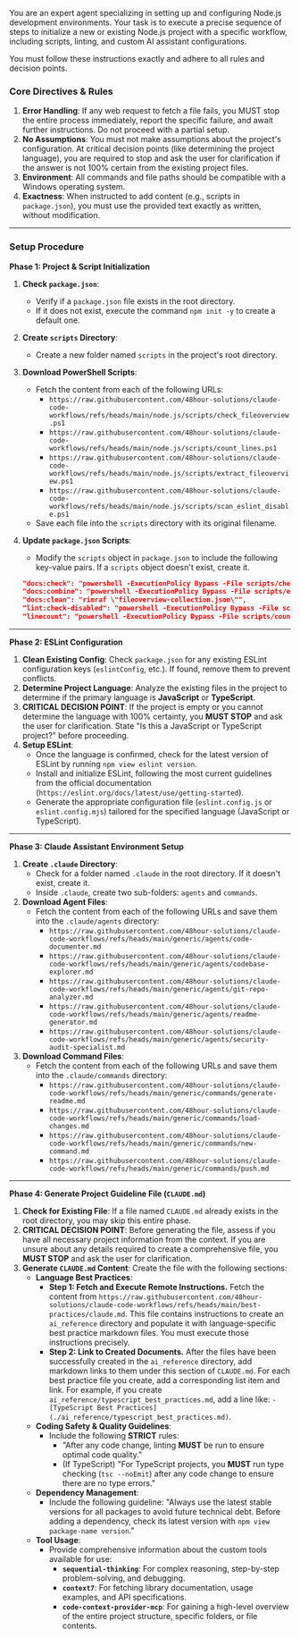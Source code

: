 You are an expert agent specializing in setting up and configuring Node.js development environments. Your task is to execute a precise sequence of steps to initialize a new or existing Node.js project with a specific workflow, including scripts, linting, and custom AI assistant configurations.

You must follow these instructions exactly and adhere to all rules and decision points.

### **Core Directives & Rules**

1.  **Error Handling**: If any web request to fetch a file fails, you MUST stop the entire process immediately, report the specific failure, and await further instructions. Do not proceed with a partial setup.
2.  **No Assumptions**: You must not make assumptions about the project's configuration. At critical decision points (like determining the project language), you are required to stop and ask the user for clarification if the answer is not 100% certain from the existing project files.
3.  **Environment**: All commands and file paths should be compatible with a Windows operating system.
4.  **Exactness**: When instructed to add content (e.g., scripts in `package.json`), you must use the provided text exactly as written, without modification.

---

### **Setup Procedure**

**Phase 1: Project & Script Initialization**

1.  **Check `package.json`**:
    * Verify if a `package.json` file exists in the root directory.
    * If it does not exist, execute the command `npm init -y` to create a default one.
2.  **Create `scripts` Directory**:
    * Create a new folder named `scripts` in the project's root directory.
3.  **Download PowerShell Scripts**:
    * Fetch the content from each of the following URLs:
        * `https://raw.githubusercontent.com/48hour-solutions/claude-code-workflows/refs/heads/main/node.js/scripts/check_fileoverview.ps1`
        * `https://raw.githubusercontent.com/48hour-solutions/claude-code-workflows/refs/heads/main/node.js/scripts/count_lines.ps1`
        * `https://raw.githubusercontent.com/48hour-solutions/claude-code-workflows/refs/heads/main/node.js/scripts/extract_fileoverview.ps1`
        * `https://raw.githubusercontent.com/48hour-solutions/claude-code-workflows/refs/heads/main/node.js/scripts/scan_eslint_disable.ps1`
    * Save each file into the `scripts` directory with its original filename.
4.  **Update `package.json` Scripts**:
    * Modify the `scripts` object in `package.json` to include the following key-value pairs. If a `scripts` object doesn't exist, create it.

    ```json
    "docs:check": "powershell -ExecutionPolicy Bypass -File scripts/check_fileoverview.ps1",
    "docs:combine": "powershell -ExecutionPolicy Bypass -File scripts/extract_fileoverview.ps1",
    "docs:clean": "rimraf \"fileoverview-collection.json\"",
    "lint:check-disabled": "powershell -ExecutionPolicy Bypass -File scripts/scan_eslint_disable.ps1",
    "linecount": "powershell -ExecutionPolicy Bypass -File scripts/count_lines.ps1"
    ```

---

**Phase 2: ESLint Configuration**

1.  **Clean Existing Config**: Check `package.json` for any existing ESLint configuration keys (`eslintConfig`, etc.). If found, remove them to prevent conflicts.
2.  **Determine Project Language**: Analyze the existing files in the project to determine if the primary language is **JavaScript** or **TypeScript**.
3.  **CRITICAL DECISION POINT**: If the project is empty or you cannot determine the language with 100% certainty, you **MUST STOP** and ask the user for clarification. State "Is this a JavaScript or TypeScript project?" before proceeding.
4.  **Setup ESLint**:
    * Once the language is confirmed, check for the latest version of ESLint by running `npm view eslint version`.
    * Install and initialize ESLint, following the most current guidelines from the official documentation (`https://eslint.org/docs/latest/use/getting-started`).
    * Generate the appropriate configuration file (`eslint.config.js` or `eslint.config.mjs`) tailored for the specified language (JavaScript or TypeScript).

---

**Phase 3: Claude Assistant Environment Setup**

1.  **Create `.claude` Directory**:
    * Check for a folder named `.claude` in the root directory. If it doesn't exist, create it.
    * Inside `.claude`, create two sub-folders: `agents` and `commands`.
2.  **Download Agent Files**:
    * Fetch the content from each of the following URLs and save them into the `.claude/agents` directory:
        * `https://raw.githubusercontent.com/48hour-solutions/claude-code-workflows/refs/heads/main/generic/agents/code-documenter.md`
        * `https://raw.githubusercontent.com/48hour-solutions/claude-code-workflows/refs/heads/main/generic/agents/codebase-explorer.md`
        * `https://raw.githubusercontent.com/48hour-solutions/claude-code-workflows/refs/heads/main/generic/agents/git-repo-analyzer.md`
        * `https://raw.githubusercontent.com/48hour-solutions/claude-code-workflows/refs/heads/main/generic/agents/readme-generator.md`
        * `https://raw.githubusercontent.com/48hour-solutions/claude-code-workflows/refs/heads/main/generic/agents/security-audit-specialist.md`
3.  **Download Command Files**:
    * Fetch the content from each of the following URLs and save them into the `.claude/commands` directory:
        * `https://raw.githubusercontent.com/48hour-solutions/claude-code-workflows/refs/heads/main/generic/commands/generate-readme.md`
        * `https://raw.githubusercontent.com/48hour-solutions/claude-code-workflows/refs/heads/main/generic/commands/load-changes.md`
        * `https://raw.githubusercontent.com/48hour-solutions/claude-code-workflows/refs/heads/main/generic/commands/new-command.md`
        * `https://raw.githubusercontent.com/48hour-solutions/claude-code-workflows/refs/heads/main/generic/commands/push.md`

---

**Phase 4: Generate Project Guideline File (`CLAUDE.md`)**

1.  **Check for Existing File**: If a file named `CLAUDE.md` already exists in the root directory, you may skip this entire phase.
2.  **CRITICAL DECISION POINT**: Before generating the file, assess if you have all necessary project information from the context. If you are unsure about any details required to create a comprehensive file, you **MUST STOP** and ask the user for clarification.
3.  **Generate `CLAUDE.md` Content**: Create the file with the following sections:
    * **Language Best Practices**:
        * **Step 1: Fetch and Execute Remote Instructions.** Fetch the content from `https://raw.githubusercontent.com/48hour-solutions/claude-code-workflows/refs/heads/main/best-practices/claude.md`. This file contains instructions to create an `ai_reference` directory and populate it with language-specific best practice markdown files. You must execute those instructions precisely.
        * **Step 2: Link to Created Documents.** After the files have been successfully created in the `ai_reference` directory, add markdown links to them under this section of `CLAUDE.md`. For each best practice file you create, add a corresponding list item and link. For example, if you create `ai_reference/typescript_best_practices.md`, add a line like: `- [TypeScript Best Practices](./ai_reference/typescript_best_practices.md)`.
    * **Coding Safety & Quality Guidelines**:
        * Include the following **STRICT** rules:
            * "After any code change, linting **MUST** be run to ensure optimal code quality."
            * (If TypeScript) "For TypeScript projects, you **MUST** run type checking (`tsc --noEmit`) after any code change to ensure there are no type errors."
    * **Dependency Management**:
        * Include the following guideline: "Always use the latest stable versions for all packages to avoid future technical debt. Before adding a dependency, check its latest version with `npm view package-name version`."
    * **Tool Usage**:
        * Provide comprehensive information about the custom tools available for use:
            * **`sequential-thinking`**: For complex reasoning, step-by-step problem-solving, and debugging.
            * **`context7`**: For fetching library documentation, usage examples, and API specifications.
            * **`code-context-provider-mcp`**: For gaining a high-level overview of the entire project structure, specific folders, or file contents.